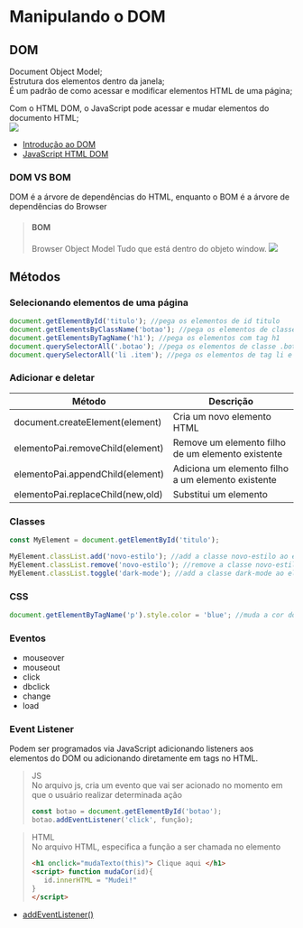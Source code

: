 # Manipulando o DOM
## DOM
Document Object Model;  
Estrutura dos elementos dentro da janela;  
É um padrão de como acessar e modificar elementos HTML de uma página;

Com o HTML DOM, o JavaScript pode acessar e mudar elementos do documento HTML;  
![](https://www.w3schools.com/js/pic_htmltree.gif)

- [Introdução ao DOM](https://developer.mozilla.org/pt-BR/docs/Web/API/Document_Object_Model/Introduction)
- [JavaScript HTML DOM](https://www.w3schools.com/js/js_htmldom.asp)

### DOM VS BOM
DOM é a árvore de dependências do HTML, enquanto o BOM é a árvore de dependências do Browser
>#### BOM 
>Browser Object Model
>Tudo que está dentro do objeto window.
>![](https://snipcademy.com/img/articles/javascript-browser-object-model/bom.svg)

## Métodos
### Selecionando elementos de uma página
```js
document.getElementById('titulo'); //pega os elementos de id titulo 
document.getElementsByClassName('botao'); //pega os elementos de classe .botao
document.getElementsByTagName('h1'); //pega os elementos com tag h1
document.querySelectorAll('.botao'); //pega os elementos de classe .botao
document.querySelectorAll('li .item'); //pega os elementos de tag li e classe .item
```
### Adicionar e deletar
|Método|Descrição|
|-|-|
|document.createElement(element)|Cria um novo elemento HTML|
|elementoPai.removeChild(element)|Remove um elemento filho de um elemento existente|
|elementoPai.appendChild(element)|Adiciona um elemento filho a um elemento existente|
|elementoPai.replaceChild(new,old)|Substitui um elemento|

### Classes
```js
const MyElement = document.getElementById('titulo');

MyElement.classList.add('novo-estilo'); //add a classe novo-estilo ao elemento
MyElement.classList.remove('novo-estilo'); //remove a classe novo-estilo ao elemento
MyElement.classList.toggle('dark-mode'); //add a classe dark-mode ao elemento caso não faça parte da lista e remove caso faça
```

### CSS
```js
document.getElementByTagName('p').style.color = 'blue'; //muda a cor do elemento com tag p para azul
```

### Eventos
- mouseover
- mouseout
- click
- dbclick
- change
- load

### Event Listener
Podem ser programados via JavaScript adicionando listeners aos elementos do DOM ou adicionando diretamente em tags no HTML.

>JS  
No arquivo js, cria um evento que vai ser acionado no momento em que o usuário realizar determinada ação
>```js
>const botao = document.getElementById('botao');
>botao.addEventListener('click', função);
>```

>HTML  
>No arquivo HTML, especifica a função a ser chamada no elemento
>```html
><h1 onclick="mudaTexto(this)"> Clique aqui </h1>
><script> function mudaCor(id){
>    id.innerHTML = "Mudei!"
>}
></script>
>```

- [addEventListener()](https://developer.mozilla.org/pt-BR/docs/Web/API/EventTarget/addEventListener)

